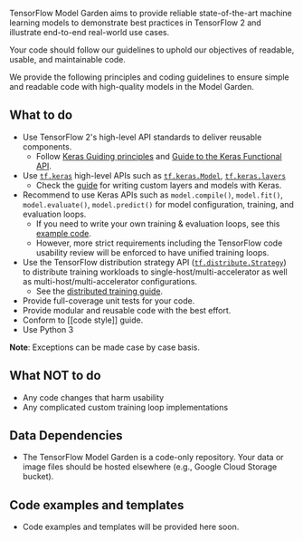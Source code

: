 TensorFlow Model Garden aims to provide reliable state-of-the-art
machine learning models to demonstrate best practices in TensorFlow 2
and illustrate end-to-end real-world use cases.

Your code should follow our guidelines to uphold our objectives of readable,
usable, and maintainable code.

We provide the following principles and coding guidelines to ensure simple and
readable code with high-quality models in the Model Garden.

## What to do

* Use TensorFlow 2's high-level API standards to deliver reusable components.
  * Follow [Keras Guiding principles](https://keras.io/#guiding-principles)
and [Guide to the Keras Functional API](https://keras.io/getting-started/functional-api-guide/).
* Use [`tf.keras`](https://www.tensorflow.org/api_docs/python/tf/keras)
  high-level APIs such as [`tf.keras.Model`](https://www.tensorflow.org/api_docs/python/tf/keras/Model),
  [`tf.keras.layers`](https://www.tensorflow.org/api_docs/python/tf/keras/layers)
  * Check the [guide](https://www.tensorflow.org/guide/keras/custom_layers_and_models)
  for writing custom layers and models with Keras.
* Recommend to use Keras APIs such as `model.compile()`, `model.fit()`,
  `model.evaluate()`, `model.predict()`
  for model configuration, training, and evaluation loops.
  * If you need to write your own training & evaluation loops,
  see this [example code](https://www.tensorflow.org/guide/keras/train_and_evaluate#part_ii_writing_your_own_training_evaluation_loops_from_scratch).
  * However, more strict requirements including the TensorFlow code usability review
  will be enforced to have unified training loops.
* Use the TensorFlow distribution strategy API
  ([`tf.distribute.Strategy`](https://www.tensorflow.org/api_docs/python/tf/distribute/Strategy))
  to distribute training workloads to single-host/multi-accelerator as well as
  multi-host/multi-accelerator configurations.
  * See the [distributed training guide](https://www.tensorflow.org/guide/distributed_training).
* Provide full-coverage unit tests for your code.
* Provide modular and reusable code with the best effort.
* Conform to [[code style]] guide.
* Use Python 3

**Note**: Exceptions can be made case by case basis.

## What NOT to do

* Any code changes that harm usability
* Any complicated custom training loop implementations

## Data Dependencies

* The TensorFlow Model Garden is a code-only repository. Your data or image files should be hosted elsewhere (e.g., Google Cloud Storage bucket).

## Code examples and templates

* Code examples and templates will be provided here soon.
